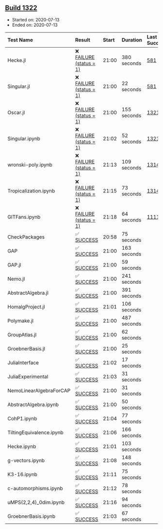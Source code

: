 ## [Build 1322](https://oscarci.mathematik.uni-kl.de/job/oscar-julia-1.4/1322/)

* Started on: 2020-07-13
* Ended on: 2020-07-13

| Test Name    | Result | Start | Duration | Last Success | First Failure |
|:-------------|:-------|:------|:---------|:-------------|:--------------|
| Hecke.jl | ❌ [FAILURE (status = 1)](https://oscarci.mathematik.uni-kl.de/job/oscar-julia-1.4/1322/artifact/logs/build-1322/Hecke.jl.log) | 21:00 | 380 seconds | [581](https://oscarci.mathematik.uni-kl.de/job/oscar-julia-1.4/581/) | [582](https://oscarci.mathematik.uni-kl.de/job/oscar-julia-1.4/582/) |
| Singular.jl | ❌ [FAILURE (status = 1)](https://oscarci.mathematik.uni-kl.de/job/oscar-julia-1.4/1322/artifact/logs/build-1322/Singular.jl.log) | 21:00 | 22 seconds | [581](https://oscarci.mathematik.uni-kl.de/job/oscar-julia-1.4/581/) | [582](https://oscarci.mathematik.uni-kl.de/job/oscar-julia-1.4/582/) |
| Oscar.jl | ❌ [FAILURE (status = 1)](https://oscarci.mathematik.uni-kl.de/job/oscar-julia-1.4/1322/artifact/logs/build-1322/Oscar.jl.log) | 21:00 | 155 seconds | [1321](https://oscarci.mathematik.uni-kl.de/job/oscar-julia-1.4/1321/) | [1322](https://oscarci.mathematik.uni-kl.de/job/oscar-julia-1.4/1322/) |
| Singular.ipynb | ❌ [FAILURE (status = 1)](https://oscarci.mathematik.uni-kl.de/job/oscar-julia-1.4/1322/artifact/logs/build-1322/Singular.ipynb.log) | 21:02 | 52 seconds | [1321](https://oscarci.mathematik.uni-kl.de/job/oscar-julia-1.4/1321/) | [1322](https://oscarci.mathematik.uni-kl.de/job/oscar-julia-1.4/1322/) |
| wronski-poly.ipynb | ❌ [FAILURE (status = 1)](https://oscarci.mathematik.uni-kl.de/job/oscar-julia-1.4/1322/artifact/logs/build-1322/wronski-poly.ipynb.log) | 21:13 | 109 seconds | [1314](https://oscarci.mathematik.uni-kl.de/job/oscar-julia-1.4/1314/) | [1315](https://oscarci.mathematik.uni-kl.de/job/oscar-julia-1.4/1315/) |
| Tropicalization.ipynb | ❌ [FAILURE (status = 1)](https://oscarci.mathematik.uni-kl.de/job/oscar-julia-1.4/1322/artifact/logs/build-1322/Tropicalization.ipynb.log) | 21:15 | 73 seconds | [1314](https://oscarci.mathematik.uni-kl.de/job/oscar-julia-1.4/1314/) | [1315](https://oscarci.mathematik.uni-kl.de/job/oscar-julia-1.4/1315/) |
| GITFans.ipynb | ❌ [FAILURE (status = 1)](https://oscarci.mathematik.uni-kl.de/job/oscar-julia-1.4/1322/artifact/logs/build-1322/GITFans.ipynb.log) | 21:18 | 64 seconds | [1111](https://oscarci.mathematik.uni-kl.de/job/oscar-julia-1.4/1111/) | [1112](https://oscarci.mathematik.uni-kl.de/job/oscar-julia-1.4/1112/) |
| CheckPackages | ✅ [SUCCESS](https://oscarci.mathematik.uni-kl.de/job/oscar-julia-1.4/1322/artifact/logs/build-1322/CheckPackages.log) | 20:58 | 75 seconds |  |  |
| GAP | ✅ [SUCCESS](https://oscarci.mathematik.uni-kl.de/job/oscar-julia-1.4/1322/artifact/logs/build-1322/GAP.log) | 21:00 | 163 seconds |  |  |
| GAP.jl | ✅ [SUCCESS](https://oscarci.mathematik.uni-kl.de/job/oscar-julia-1.4/1322/artifact/logs/build-1322/GAP.jl.log) | 21:00 | 59 seconds |  |  |
| Nemo.jl | ✅ [SUCCESS](https://oscarci.mathematik.uni-kl.de/job/oscar-julia-1.4/1322/artifact/logs/build-1322/Nemo.jl.log) | 21:00 | 241 seconds |  |  |
| AbstractAlgebra.jl | ✅ [SUCCESS](https://oscarci.mathematik.uni-kl.de/job/oscar-julia-1.4/1322/artifact/logs/build-1322/AbstractAlgebra.jl.log) | 21:00 | 391 seconds |  |  |
| HomalgProject.jl | ✅ [SUCCESS](https://oscarci.mathematik.uni-kl.de/job/oscar-julia-1.4/1322/artifact/logs/build-1322/HomalgProject.jl.log) | 21:01 | 106 seconds |  |  |
| Polymake.jl | ✅ [SUCCESS](https://oscarci.mathematik.uni-kl.de/job/oscar-julia-1.4/1322/artifact/logs/build-1322/Polymake.jl.log) | 21:00 | 487 seconds |  |  |
| GroupAtlas.jl | ✅ [SUCCESS](https://oscarci.mathematik.uni-kl.de/job/oscar-julia-1.4/1322/artifact/logs/build-1322/GroupAtlas.jl.log) | 21:00 | 62 seconds |  |  |
| GroebnerBasis.jl | ✅ [SUCCESS](https://oscarci.mathematik.uni-kl.de/job/oscar-julia-1.4/1322/artifact/logs/build-1322/GroebnerBasis.jl.log) | 21:00 | 25 seconds |  |  |
| JuliaInterface | ✅ [SUCCESS](https://oscarci.mathematik.uni-kl.de/job/oscar-julia-1.4/1322/artifact/logs/build-1322/JuliaInterface.log) | 21:02 | 17 seconds |  |  |
| JuliaExperimental | ✅ [SUCCESS](https://oscarci.mathematik.uni-kl.de/job/oscar-julia-1.4/1322/artifact/logs/build-1322/JuliaExperimental.log) | 21:03 | 31 seconds |  |  |
| NemoLinearAlgebraForCAP | ✅ [SUCCESS](https://oscarci.mathematik.uni-kl.de/job/oscar-julia-1.4/1322/artifact/logs/build-1322/NemoLinearAlgebraForCAP.log) | 21:00 | 31 seconds |  |  |
| AbstractAlgebra.ipynb | ✅ [SUCCESS](https://oscarci.mathematik.uni-kl.de/job/oscar-julia-1.4/1322/artifact/logs/build-1322/AbstractAlgebra.ipynb.log) | 21:00 | 50 seconds |  |  |
| CohP1.ipynb | ✅ [SUCCESS](https://oscarci.mathematik.uni-kl.de/job/oscar-julia-1.4/1322/artifact/logs/build-1322/CohP1.ipynb.log) | 21:04 | 77 seconds |  |  |
| TiltingEquivalence.ipynb | ✅ [SUCCESS](https://oscarci.mathematik.uni-kl.de/job/oscar-julia-1.4/1322/artifact/logs/build-1322/TiltingEquivalence.ipynb.log) | 21:06 | 166 seconds |  |  |
| Hecke.ipynb | ✅ [SUCCESS](https://oscarci.mathematik.uni-kl.de/job/oscar-julia-1.4/1322/artifact/logs/build-1322/Hecke.ipynb.log) | 21:01 | 103 seconds |  |  |
| g-vectors.ipynb | ✅ [SUCCESS](https://oscarci.mathematik.uni-kl.de/job/oscar-julia-1.4/1322/artifact/logs/build-1322/g-vectors.ipynb.log) | 21:08 | 148 seconds |  |  |
| K3-16.ipynb | ✅ [SUCCESS](https://oscarci.mathematik.uni-kl.de/job/oscar-julia-1.4/1322/artifact/logs/build-1322/K3-16.ipynb.log) | 21:11 | 75 seconds |  |  |
| c-automorphisms.ipynb | ✅ [SUCCESS](https://oscarci.mathematik.uni-kl.de/job/oscar-julia-1.4/1322/artifact/logs/build-1322/c-automorphisms.ipynb.log) | 21:12 | 78 seconds |  |  |
| uMPS(2,2,4)_0dim.ipynb | ✅ [SUCCESS](https://oscarci.mathematik.uni-kl.de/job/oscar-julia-1.4/1322/artifact/logs/build-1322/uMPS-2-2-4-_0dim.ipynb.log) | 21:16 | 94 seconds |  |  |
| GroebnerBasis.ipynb | ✅ [SUCCESS](https://oscarci.mathematik.uni-kl.de/job/oscar-julia-1.4/1322/artifact/logs/build-1322/GroebnerBasis.ipynb.log) | 21:03 | 67 seconds |  |  |
